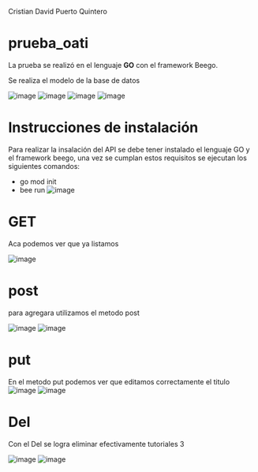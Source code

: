 Cristian David Puerto Quintero 
# prueba_oati

La prueba se realizó en el lenguaje **GO** con el framework Beego.


Se realiza el modelo de la base de datos 


![image](https://github.com/cristian07122002/prueba_oati/assets/148906909/b48e4800-d9c6-4782-be09-ebf69bc769d9)
![image](https://github.com/cristian07122002/prueba_oati/assets/148906909/44eebfc3-4b26-43d8-a51c-7305da7f00bf)
![image](https://github.com/cristian07122002/prueba_oati/assets/148906909/fa9d0821-3938-476b-92d8-fc9a8dd438e0)
![image](https://github.com/cristian07122002/prueba_oati/assets/148906909/4bb892ee-101c-4058-a4b4-9d4964c8f53e)




# Instrucciones de instalación

Para realizar la insalación del API se debe tener instalado el lenguaje GO y el framework beego, una vez se cumplan estos requisitos se ejecutan los siguientes comandos:
- go mod init
- bee run
![image](https://github.com/cristian07122002/prueba_oati/assets/148906909/bbf1966c-b019-415f-a1e9-2f3eee4fedb6)



# GET
Aca podemos ver que ya listamos 

![image](https://github.com/cristian07122002/prueba_oati/assets/148906909/2635bc24-85fb-47b4-b6f9-d69e4d34af32)


# post 
para agregara utilizamos el metodo post 

![image](https://github.com/cristian07122002/prueba_oati/assets/148906909/f10c2c6e-0e74-4609-9239-de8ce5a9d1da)
![image](https://github.com/cristian07122002/prueba_oati/assets/148906909/97fb2333-efa8-45ed-84e9-fd725bce20ea)


# put 

En el metodo put podemos ver que editamos correctamente el titulo
![image](https://github.com/cristian07122002/prueba_oati/assets/148906909/c8339dde-944b-4408-8f61-419e0a325193)
![image](https://github.com/cristian07122002/prueba_oati/assets/148906909/28d67990-d3a4-4007-9b46-55431f8f4bee)


# Del

Con el Del se logra eliminar efectivamente tutoriales 3

![image](https://github.com/cristian07122002/prueba_oati/assets/148906909/848e73cc-19fb-4f4b-898e-74c0aee962ea)
![image](https://github.com/cristian07122002/prueba_oati/assets/148906909/6154e3e4-8cb2-4f66-97cf-7e67a090a814)







